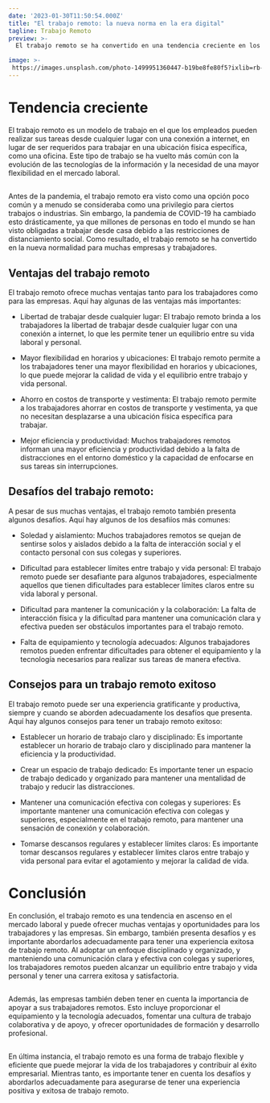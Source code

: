 ```yaml
---
date: '2023-01-30T11:50:54.000Z'
title: "El trabajo remoto: la nueva norma en la era digital"
tagline: Trabajo Remoto
preview: >-
  El trabajo remoto se ha convertido en una tendencia creciente en los últimos años, gracias a la evolución tecnológica y a la necesidad de adaptarse a los cambios en el mercado laboral. 

image: >-
 https://images.unsplash.com/photo-1499951360447-b19be8fe80f5?ixlib=rb-4.0.3&ixid=MnwxMjA3fDB8MHxwaG90by1wYWdlfHx8fGVufDB8fHx8&auto=format&fit=crop&w=1170&q=80
---
```


# Tendencia creciente

El trabajo remoto es un modelo de trabajo en el que los empleados pueden realizar sus tareas desde cualquier lugar con una conexión a internet, en lugar de ser requeridos para trabajar en una ubicación física específica, como una oficina. Este tipo de trabajo se ha vuelto más común con la evolución de las tecnologías de la información y la necesidad de una mayor flexibilidad en el mercado laboral.

##
Antes de la pandemia, el trabajo remoto era visto como una opción poco común y a menudo se consideraba como una privilegio para ciertos trabajos o industrias. Sin embargo, la pandemia de COVID-19 ha cambiado esto drásticamente, ya que millones de personas en todo el mundo se han visto obligadas a trabajar desde casa debido a las restricciones de distanciamiento social. Como resultado, el trabajo remoto se ha convertido en la nueva normalidad para muchas empresas y trabajadores.



## Ventajas del trabajo remoto

El trabajo remoto ofrece muchas ventajas tanto para los trabajadores como para las empresas. Aquí hay algunas de las ventajas más importantes:

- Libertad de trabajar desde cualquier lugar: El trabajo remoto brinda a los trabajadores la libertad de trabajar desde cualquier lugar con una conexión a internet, lo que les permite tener un equilibrio entre su vida laboral y personal.

- Mayor flexibilidad en horarios y ubicaciones: El trabajo remoto permite a los trabajadores tener una mayor flexibilidad en horarios y ubicaciones, lo que puede mejorar la calidad de vida y el equilibrio entre trabajo y vida personal.

- Ahorro en costos de transporte y vestimenta: El trabajo remoto permite a los trabajadores ahorrar en costos de transporte y vestimenta, ya que no necesitan desplazarse a una ubicación física específica para trabajar.

- Mejor eficiencia y productividad: Muchos trabajadores remotos informan una mayor eficiencia y productividad debido a la falta de distracciones en el entorno doméstico y la capacidad de enfocarse en sus tareas sin interrupciones.

## Desafíos del trabajo remoto:

A pesar de sus muchas ventajas, el trabajo remoto también presenta algunos desafíos. Aquí hay algunos de los desafííos más comunes:

- Soledad y aislamiento: Muchos trabajadores remotos se quejan de sentirse solos y aislados debido a la falta de interacción social y el contacto personal con sus colegas y superiores.

- Dificultad para establecer límites entre trabajo y vida personal: El trabajo remoto puede ser desafiante para algunos trabajadores, especialmente aquellos que tienen dificultades para establecer límites claros entre su vida laboral y personal.

- Dificultad para mantener la comunicación y la colaboración: La falta de interacción física y la dificultad para mantener una comunicación clara y efectiva pueden ser obstáculos importantes para el trabajo remoto.

- Falta de equipamiento y tecnología adecuados: Algunos trabajadores remotos pueden enfrentar dificultades para obtener el equipamiento y la tecnología necesarios para realizar sus tareas de manera efectiva.

## Consejos para un trabajo remoto exitoso 

El trabajo remoto puede ser una experiencia gratificante y productiva, siempre y cuando se aborden adecuadamente los desafíos que presenta. Aquí hay algunos consejos para tener un trabajo remoto exitoso:

- Establecer un horario de trabajo claro y disciplinado: Es importante establecer un horario de trabajo claro y disciplinado para mantener la eficiencia y la productividad.

- Crear un espacio de trabajo dedicado: Es importante tener un espacio de trabajo dedicado y organizado para mantener una mentalidad de trabajo y reducir las distracciones.

- Mantener una comunicación efectiva con colegas y superiores: Es importante mantener una comunicación efectiva con colegas y superiores, especialmente en el trabajo remoto, para mantener una sensación de conexión y colaboración.

- Tomarse descansos regulares y establecer límites claros: Es importante tomar descansos regulares y establecer límites claros entre trabajo y vida personal para evitar el agotamiento y mejorar la calidad de vida.


# Conclusión


En conclusión, el trabajo remoto es una tendencia en ascenso en el mercado laboral y puede ofrecer muchas ventajas y oportunidades para los trabajadores y las empresas. Sin embargo, también presenta desafíos y es importante abordarlos adecuadamente para tener una experiencia exitosa de trabajo remoto. Al adoptar un enfoque disciplinado y organizado, y manteniendo una comunicación clara y efectiva con colegas y superiores, los trabajadores remotos pueden alcanzar un equilibrio entre trabajo y vida personal y tener una carrera exitosa y satisfactoria.

## 
Además, las empresas también deben tener en cuenta la importancia de apoyar a sus trabajadores remotos. Esto incluye proporcionar el equipamiento y la tecnología adecuados, fomentar una cultura de trabajo colaborativa y de apoyo, y ofrecer oportunidades de formación y desarrollo profesional.

##
En última instancia, el trabajo remoto es una forma de trabajo flexible y eficiente que puede mejorar la vida de los trabajadores y contribuir al éxito empresarial. Mientras tanto, es importante tener en cuenta los desafíos y abordarlos adecuadamente para asegurarse de tener una experiencia positiva y exitosa de trabajo remoto.
